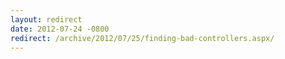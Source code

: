 ```yaml
---
layout: redirect
date: 2012-07-24 -0800
redirect: /archive/2012/07/25/finding-bad-controllers.aspx/
---
```


